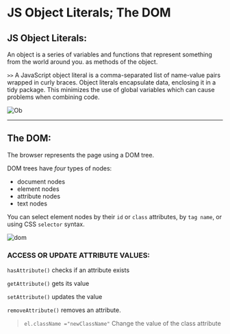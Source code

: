 # JS Object Literals; The DOM


## **JS Object Literals:**
An object is a series of variables and functions that represent something from the world around you.
as methods of the object.

`>>` A JavaScript object literal is a comma-separated list of name-value pairs wrapped in curly braces. Object literals encapsulate data, enclosing it in a tidy package. This minimizes the use of global variables which can cause problems when combining code.

![Ob](https://mathiasbynens.be/_img/js-engines/object-model.svg)

---

## **The DOM:**
The browser represents the page using a DOM tree.

DOM trees have *four* types of nodes:

 * document nodes
 * element nodes
 * attribute nodes
 * text nodes

You can select element nodes by their `id` or `class` attributes, by `tag name`, or using CSS `selector` syntax.

![dom](https://www.guru99.com/images/JavaScript/javascript8_1.png)


### ACCESS OR UPDATE ATTRIBUTE VALUES:

`hasAttribute()` checks if an attribute exists

`getAttribute()` gets its value

`setAttribute()` updates the value

`removeAttribute()` removes an attribute.


> `el.className ="newClassName"`  Change the value of the class attribute

